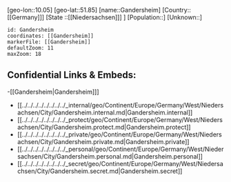 ﻿---
location: [51.85,10.05]
mapzoom: [7,12] 
mapmarker: city 
type: City
tags:
- geo/City


SpocWebEntityId: 30356
isDeleted: false
confidential: public

---
[geo-lon::10.05]
[geo-lat::51.85]
[name::Gandersheim]
[Country::[[Germany]]]
[State ::[[Niedersachsen]]] ]
[Population::]
[Unknown::]


```leaflet
id: Gandersheim
coordinates: [[Gandersheim]]
markerFile: [[Gandersheim]]
defaultZoom: 11 
maxZoom: 18
```


## Confidential Links & Embeds: 
-[[Gandersheim|Gandersheim]]] 
- [[../../../../../../../../_internal/geo/Continent/Europe/Germany/West/Niedersachsen/City/Gandersheim.internal.md|Gandersheim.internal]] 
- [[../../../../../../../../_protect/geo/Continent/Europe/Germany/West/Niedersachsen/City/Gandersheim.protect.md|Gandersheim.protect]] 
- [[../../../../../../../../_private/geo/Continent/Europe/Germany/West/Niedersachsen/City/Gandersheim.private.md|Gandersheim.private]] 
- [[../../../../../../../../_personal/geo/Continent/Europe/Germany/West/Niedersachsen/City/Gandersheim.personal.md|Gandersheim.personal]] 
- [[../../../../../../../../_secret/geo/Continent/Europe/Germany/West/Niedersachsen/City/Gandersheim.secret.md|Gandersheim.secret]] 
